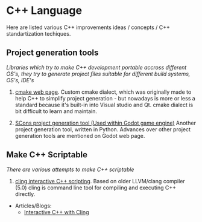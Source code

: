 # C++ Language

Here are listed various C++ improvements ideas / concepts / C++ standartization techiques.

## Project generation tools

*Libraries which try to make C++ development portable accross different OS's, they try to generate project files suitable for different build systems, OS's, IDE's*

1. [cmake web page](https://cmake.org/). Custom cmake dialect, which was originally made to help C++ to simplify project generation - but nowadays is more or less 
a standard because it's built-in into Visual studio and Qt. cmake dialect is bit difficult to learn and maintain.

2. [SCons project generation tool (Used within Godot game engine)](https://docs.godotengine.org/en/stable/development/compiling/introduction_to_the_buildsystem.html) Another project generation tool, written in Python. Advances over other project generation tools are mentioned on Godot web page.

## Make C++ Scriptable

*There are various attempts to make C++ scriptable*

1. [cling interactive C++ scripting](https://github.com/root-project/cling). Based on older LLVM/clang compiler (5.0) cling is command line tool for compiling and executing C++ directly.

  * Articles/Blogs:
    * [Interactive C++ with Cling](https://blog.llvm.org/posts/2020-11-30-interactive-cpp-with-cling/)

